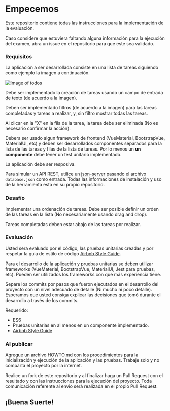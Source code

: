 # Empecemos

Este repositorio contiene todas las instrucciones para la implementación de la evaluación.

Caso considere que estuviera faltando alguna información para la ejecución del examen, abra un issue en el repositorio para que este sea validado.

### Requisitos

La aplicación a ser desarrollada consiste en una lista de tareas siguiendo como ejemplo la imagen a continuación.

![Image of todos](https://github.com/tonitim13/frontend-examen/blob/master/wireframe.png)

Debe ser implementado la creación de tareas usando un campo de entrada de texto (de acuerdo a la imagen).

Deben ser implementado filtros (de acuerdo a la imagen) para las tareas completadas y tareas a realizar, y, sin filtro mostrar todas las tareas.

Al clicar en la "X" en la fila de la tarea, la tarea debe ser eliminada (No es necesario confirmar la acción).

Debera ser usado algun framework de frontend (VueMaterial, BootstrapVue, MaterialUI, etc) y deben ser desarrollados componentes separados para la lista de las tareas y filas de la lista de tareas. Por lo menos un **un componente** debe tener un test unitario implementado.

La aplicación debe ser resposiva.

Para simular un API REST, utilice un [json-server](https://github.com/typicode/json-server) pasando el archivo `database.json` como entrada. Todas las informaciones de instalación y uso de la herramienta esta en su propio repositorio.

### Desafío

Implementar una ordenación de tareas. Debe ser posible definir un orden de las tareas en la lista (No necesariamente usando drag and drop).

Tareas completadas deben estar abajo de las tareas por realizar.

### Evaluación

Usted sera evaluado por el código, las pruebas unitarias creadas y por respetar la guia de estilo de código [Airbnb Style Guide](https://github.com/airbnb/javascript).

Para el desarrollo de la aplicación y pruebas unitarias se deben utilizar frameworks (VueMaterial, BootstrapVue, MaterialUI, Jest para pruebas, etc). Pueden ser utilizados los frameworks con que más experiencia tiene.

Separe los commits por pasos que fueron ejecutados en el desarrollo del proyecto con un nivel adecuado de detalle (Ni mucho ni poco detalle). Esperamos que usted consiga explicar las decisiones que tomó durante el desarrollo a través de los commits.

Requerido:

* ES6
* Pruebas unitarias en al menos en un componente implementado.
* [Airbnb Style Guide](https://github.com/airbnb/javascript)

### Al publicar

Agregue un archivo HOWTO.md con los procedimientos para la inicialización y ejecución de la aplicación y las pruebas. Trabaje solo y no comparta el proyecto por la internet.

Realice un fork de este repositorio y al finalizar haga un Pull Request con el resultado y con las instrucciones para la ejecución del proyecto. Toda comunicación referente al envio será realizada en el propio Pull Request.

## ¡Buena Suerte!

